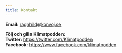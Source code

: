 ```yaml
---
title: Kontakt
---
```


**Email:**
ragnhild@konvoj.se

**Följ och gilla Klimatpodden:** \
**Twitter:** <https://twitter.com/Klimatpodden> \
**Facebook:** <https://www.facebook.com/klimatpodden>
